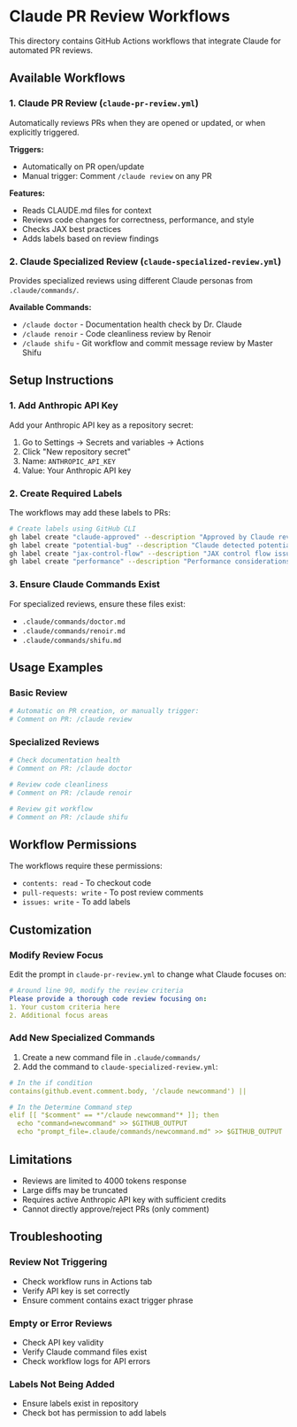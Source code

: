 # Claude PR Review Workflows

This directory contains GitHub Actions workflows that integrate Claude for automated PR reviews.

## Available Workflows

### 1. Claude PR Review (`claude-pr-review.yml`)

Automatically reviews PRs when they are opened or updated, or when explicitly triggered.

**Triggers:**
- Automatically on PR open/update
- Manual trigger: Comment `/claude review` on any PR

**Features:**
- Reads CLAUDE.md files for context
- Reviews code changes for correctness, performance, and style
- Checks JAX best practices
- Adds labels based on review findings

### 2. Claude Specialized Review (`claude-specialized-review.yml`)

Provides specialized reviews using different Claude personas from `.claude/commands/`.

**Available Commands:**
- `/claude doctor` - Documentation health check by Dr. Claude
- `/claude renoir` - Code cleanliness review by Renoir
- `/claude shifu` - Git workflow and commit message review by Master Shifu

## Setup Instructions

### 1. Add Anthropic API Key

Add your Anthropic API key as a repository secret:

1. Go to Settings → Secrets and variables → Actions
2. Click "New repository secret"
3. Name: `ANTHROPIC_API_KEY`
4. Value: Your Anthropic API key

### 2. Create Required Labels

The workflows may add these labels to PRs:

```bash
# Create labels using GitHub CLI
gh label create "claude-approved" --description "Approved by Claude review" --color "0e8a16"
gh label create "potential-bug" --description "Claude detected potential issues" --color "d73a4a"
gh label create "jax-control-flow" --description "JAX control flow issues detected" --color "fbca04"
gh label create "performance" --description "Performance considerations" --color "a2eeef"
```

### 3. Ensure Claude Commands Exist

For specialized reviews, ensure these files exist:
- `.claude/commands/doctor.md`
- `.claude/commands/renoir.md`
- `.claude/commands/shifu.md`

## Usage Examples

### Basic Review
```bash
# Automatic on PR creation, or manually trigger:
# Comment on PR: /claude review
```

### Specialized Reviews
```bash
# Check documentation health
# Comment on PR: /claude doctor

# Review code cleanliness
# Comment on PR: /claude renoir

# Review git workflow
# Comment on PR: /claude shifu
```

## Workflow Permissions

The workflows require these permissions:
- `contents: read` - To checkout code
- `pull-requests: write` - To post review comments
- `issues: write` - To add labels

## Customization

### Modify Review Focus

Edit the prompt in `claude-pr-review.yml` to change what Claude focuses on:

```yaml
# Around line 90, modify the review criteria
Please provide a thorough code review focusing on:
1. Your custom criteria here
2. Additional focus areas
```

### Add New Specialized Commands

1. Create a new command file in `.claude/commands/`
2. Add the command to `claude-specialized-review.yml`:

```yaml
# In the if condition
contains(github.event.comment.body, '/claude newcommand') ||

# In the Determine Command step
elif [[ "$comment" == *"/claude newcommand"* ]]; then
  echo "command=newcommand" >> $GITHUB_OUTPUT
  echo "prompt_file=.claude/commands/newcommand.md" >> $GITHUB_OUTPUT
```

## Limitations

- Reviews are limited to 4000 tokens response
- Large diffs may be truncated
- Requires active Anthropic API key with sufficient credits
- Cannot directly approve/reject PRs (only comment)

## Troubleshooting

### Review Not Triggering
- Check workflow runs in Actions tab
- Verify API key is set correctly
- Ensure comment contains exact trigger phrase

### Empty or Error Reviews
- Check API key validity
- Verify Claude command files exist
- Check workflow logs for API errors

### Labels Not Being Added
- Ensure labels exist in repository
- Check bot has permission to add labels
